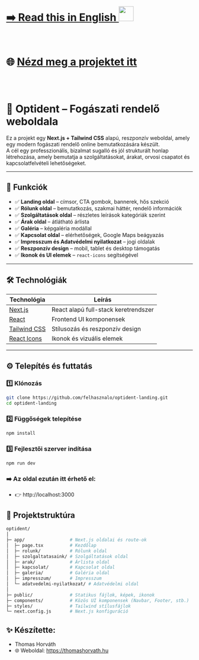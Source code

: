 # [➡️ Read this in English <img src="https://flagcdn.com/w20/gb.png" width="40"/>](./README.md)
<br>

# 🌐 [Nézd meg a projektet itt](opti-dent.vercel.app) 
<br>
<br>


# 🦷 Optident – Fogászati rendelő weboldala

Ez a projekt egy **Next.js + Tailwind CSS** alapú, reszponzív weboldal, amely egy modern fogászati rendelő online bemutatkozására készült.  
A cél egy professzionális, bizalmat sugalló és jól strukturált honlap létrehozása, amely bemutatja a szolgáltatásokat, árakat, orvosi csapatot és kapcsolatfelvételi lehetőségeket.

---

## 📸 Funkciók

- ✅ **Landing oldal** – címsor, CTA gombok, bannerek, hős szekció  
- ✅ **Rólunk oldal** – bemutatkozás, szakmai háttér, rendelő információk  
- ✅ **Szolgáltatások oldal** – részletes leírások kategóriák szerint  
- ✅ **Árak oldal** – átlátható árlista  
- ✅ **Galéria** – képgaléria modállal  
- ✅ **Kapcsolat oldal** – elérhetőségek, Google Maps beágyazás  
- ✅ **Impresszum és Adatvédelmi nyilatkozat** – jogi oldalak  
- ✅ **Reszponzív design** – mobil, tablet és desktop támogatás  
- ✅ **Ikonok és UI elemek** – `react-icons` segítségével  

---

## 🛠️ Technológiák

| Technológia | Leírás |
|------------|--------|
| [Next.js](https://nextjs.org/) | React alapú full-stack keretrendszer |
| [React](https://react.dev/) | Frontend UI komponensek |
| [Tailwind CSS](https://tailwindcss.com/) | Stílusozás és reszponzív design |
| [React Icons](https://react-icons.github.io/react-icons/) | Ikonok és vizuális elemek |


---

## ⚙️ Telepítés és futtatás

### 1️⃣ Klónozás

```bash
git clone https://github.com/felhasznalo/optident-landing.git
cd optident-landing
```

### 2️⃣ Függőségek telepítése

```bash
npm install
```

### 3️⃣ Fejlesztői szerver indítása

```bash
npm run dev
```

### ➡️ Az oldal ezután itt érhető el:
- 👉 http://localhost:3000


## 📁 Projektstruktúra

``` bash
optident/
│
├─ app/                 # Next.js oldalai és route-ok
│  ├─ page.tsx          # Kezdőlap
│  ├─ rolunk/           # Rólunk oldal
│  ├─ szolgaltatasaink/ # Szolgáltatások oldal
│  ├─ arak/             # Árlista oldal
│  ├─ kapcsolat/        # Kapcsolat oldal
│  ├─ galeria/          # Galéria oldal
│  ├─ impresszum/       # Impresszum
│  └─ adatvedelmi-nyilatkozat/ # Adatvédelmi oldal
│
├─ public/              # Statikus fájlok, képek, ikonok
├─ components/          # Közös UI komponensek (Navbar, Footer, stb.)
├─ styles/              # Tailwind stílusfájlok
└─ next.config.js       # Next.js konfiguráció
```

## ✨ Készítette:
- Thomas Horváth
- 🌐 Weboldal: https://thomashorvath.hu




